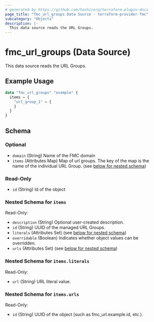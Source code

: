```yaml
---
# generated by https://github.com/hashicorp/terraform-plugin-docs
page_title: "fmc_url_groups Data Source - terraform-provider-fmc"
subcategory: "Objects"
description: |-
  This data source reads the URL Groups.
---
```


# fmc_url_groups (Data Source)

This data source reads the URL Groups.

## Example Usage

```terraform
data "fmc_url_groups" "example" {
  items = {
    "url_group_1" = {
    }
  }
}
```

<!-- schema generated by tfplugindocs -->
## Schema

### Optional

- `domain` (String) Name of the FMC domain
- `items` (Attributes Map) Map of url groups. The key of the map is the name of the individual URL Group. (see [below for nested schema](#nestedatt--items))

### Read-Only

- `id` (String) Id of the object

<a id="nestedatt--items"></a>
### Nested Schema for `items`

Read-Only:

- `description` (String) Optional user-created description.
- `id` (String) UUID of the managed URL Groups.
- `literals` (Attributes Set) (see [below for nested schema](#nestedatt--items--literals))
- `overridable` (Boolean) Indicates whether object values can be overridden.
- `urls` (Attributes Set) (see [below for nested schema](#nestedatt--items--urls))

<a id="nestedatt--items--literals"></a>
### Nested Schema for `items.literals`

Read-Only:

- `url` (String) URL literal value.


<a id="nestedatt--items--urls"></a>
### Nested Schema for `items.urls`

Read-Only:

- `id` (String) UUID of the object (such as fmc_url.example.id, etc.).
